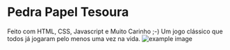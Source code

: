 # Pedra Papel Tesoura

Feito com HTML, CSS, Javascript e Muito Carinho ;-)
Um jogo clássico que todos já jogaram pelo menos uma vez na vida.
![example image]('assets/img/jan-ken-pon.jpg')

